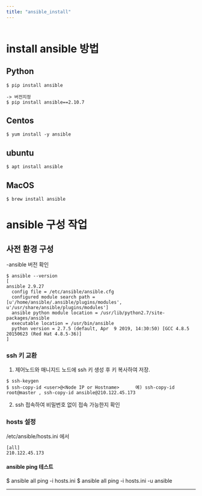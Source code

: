 ```yaml
---
title: "ansible_install"
---
```


```toc

```


# install ansible 방법

## Python
```
$ pip install ansible

-> 버전지정
$ pip install ansible==2.10.7
```

## Centos
```
$ yum install -y ansible 
```

## ubuntu
```
$ apt install ansible
```

## MacOS
```
$ brew install ansible
```


# ansible 구성 작업
## 사전 환경 구성

-ansible 버전 확인 <!-- 주요 경로들 확인 가능 -->
```
$ ansible --version
[
ansible 2.9.27
  config file = /etc/ansible/ansible.cfg
  configured module search path = [u'/home/ansible/.ansible/plugins/modules', u'/usr/share/ansible/plugins/modules']
  ansible python module location = /usr/lib/python2.7/site-packages/ansible
  executable location = /usr/bin/ansible
  python version = 2.7.5 (default, Apr  9 2019, 14:30:50) [GCC 4.8.5 20150623 (Red Hat 4.8.5-36)]
]
```

### ssh 키 교환
1. 제어노드와 매니지드 노드에 ssh 키 생성 후 키 복사하여 저장.
```
$ ssh-keygen
$ ssh-copy-id <user>@<Node IP or Hostname>      예) ssh-copy-id root@master , ssh-copy-id ansible@210.122.45.173
```

2. ssh 접속하여 비밀번호 없이 접속 가능한지 확인

### hosts 설정
/etc/ansible/hosts.ini 에서
```
[all]
210.122.45.173
```
#### ansible ping 테스트
$ ansible all ping -i hosts.ini
$ ansible all ping -i hosts.ini -u ansible
<!-- 매니지드 노드의 ansible 계정으로 핑테스트 -->

-------------------------------------------------------

